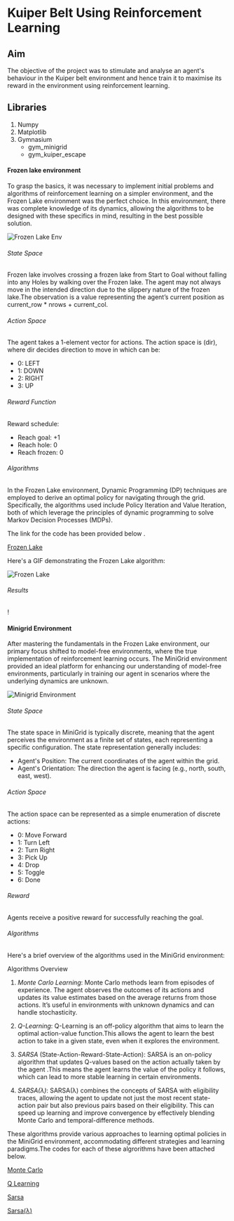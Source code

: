 # Kuiper Belt Using Reinforcement Learning


## Aim
The objective of the project was to stimulate and analyse an agent's behaviour in the Kuiper belt environment and hence train it to maximise its reward in the environment using reinforcement learning.


## Libraries
1. Numpy
2. Matplotlib
3. Gymnasium
   - gym_minigrid
   - gym_kuiper_escape

#### Frozen lake environment
To grasp the basics, it was necessary to implement initial problems and algorithms of reinforcement learning on a simpler environment, and the Frozen Lake environment was the perfect choice. In this environment, there was complete knowledge of its dynamics, allowing the algorithms to be designed with these specifics in mind, resulting in the best possible solution.

![Frozen Lake Env](Images/Frozen_Lake.png)

###### State Space
Frozen lake involves crossing a frozen lake from Start to Goal without falling into any Holes by walking over the Frozen lake. The agent may not always move in the intended direction due to the slippery nature of the frozen lake.The observation is a value representing the agent’s current position as current_row * nrows + current_col.

###### Action Space
The agent takes a 1-element vector for actions. The action space is (dir), where dir decides direction to move in which can be:
   - 0: LEFT
   - 1: DOWN
   - 2: RIGHT
   - 3: UP

###### Reward Function
Reward schedule:
   - Reach goal: +1
   - Reach hole: 0
   - Reach frozen: 0

###### Algorithms
In the Frozen Lake environment, Dynamic Programming (DP) techniques are employed to derive an optimal policy for navigating through the grid. Specifically, the algorithms used include Policy Iteration and Value Iteration, both of which leverage the principles of dynamic programming to solve Markov Decision Processes (MDPs).

The link for the code has been provided below .

[Frozen Lake](Codes/my_Frozen_Lake.py)




Here's a GIF demonstrating the Frozen Lake algorithm:

![Frozen Lake](Gifs/Frozen_Lake_gif.gif)



###### Results
!


#### Minigrid Environment
After mastering the fundamentals in the Frozen Lake environment, our primary focus shifted to model-free environments, where the true implementation of reinforcement learning occurs. The MiniGrid environment provided an ideal platform for enhancing our understanding of model-free environments, particularly in training our agent in scenarios where the underlying dynamics are unknown.

![Minigrid Environment](Images/minigr.png)

###### State Space
The state space in MiniGrid is typically discrete, meaning that the agent perceives the environment as a finite set of states, each representing a specific configuration. The state representation generally includes:

   - Agent's Position: The current coordinates of the agent within the grid.
   - Agent's Orientation: The direction the agent is facing (e.g., north, south, east, west).


###### Action Space
The action space can be represented as a simple enumeration of discrete actions:

   - 0: Move Forward
   - 1: Turn Left
   - 2: Turn Right
   - 3: Pick Up
   - 4: Drop
   - 5: Toggle
   - 6: Done

###### Reward
Agents receive a positive reward for successfully reaching the goal.


###### Algorithms
Here's a brief overview of the algorithms used in the MiniGrid environment:

Algorithms Overview
1. *Monte Carlo Learning*:
Monte Carlo methods learn from episodes of experience. The agent observes the outcomes of its actions and updates its value estimates based on the average returns from those actions. It’s useful in environments with unknown dynamics and can handle stochasticity.


2. *Q-Learning*:
Q-Learning is an off-policy algorithm that aims to learn the optimal action-value function.This allows the agent to learn the best action to take in a given state, even when it explores the environment.


3. *SARSA* (State-Action-Reward-State-Action):
SARSA is an on-policy algorithm that updates Q-values based on the action actually taken by the agent .This means the agent learns the value of the policy it follows, which can lead to more stable learning in certain environments.


4. *SARSA(λ)*:
SARSA(λ) combines the concepts of SARSA with eligibility traces, allowing the agent to update not just the most recent state-action pair but also previous pairs based on their eligibility. This can speed up learning and improve convergence by effectively blending Monte Carlo and temporal-difference methods.

These algorithms provide various approaches to learning optimal policies in the MiniGrid environment, accommodating different strategies and learning paradigms.The codes for each of these algrorithms have been attached below.

[Monte Carlo](https://github.com/AarushSinha07/Kuiper_Belt/blob/main/Codes/Minigrid/MCminigrid.py)

[Q Learning](https://github.com/AarushSinha07/Kuiper_Belt/blob/main/Codes/Minigrid/QlearnMini.py)

[Sarsa](https://github.com/AarushSinha07/Kuiper_Belt/blob/main/Codes/Minigrid/sarsa.py)

[Sarsa(λ)](https://github.com/AarushSinha07/Kuiper_Belt/blob/main/Codes/Minigrid/sarsalambda.py)

